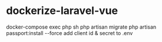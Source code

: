 # dockerize-laravel-vue

docker-compose exec php sh
  php artisan migrate
  php artisan passport:install --force
  add client id & secret to .env
  
